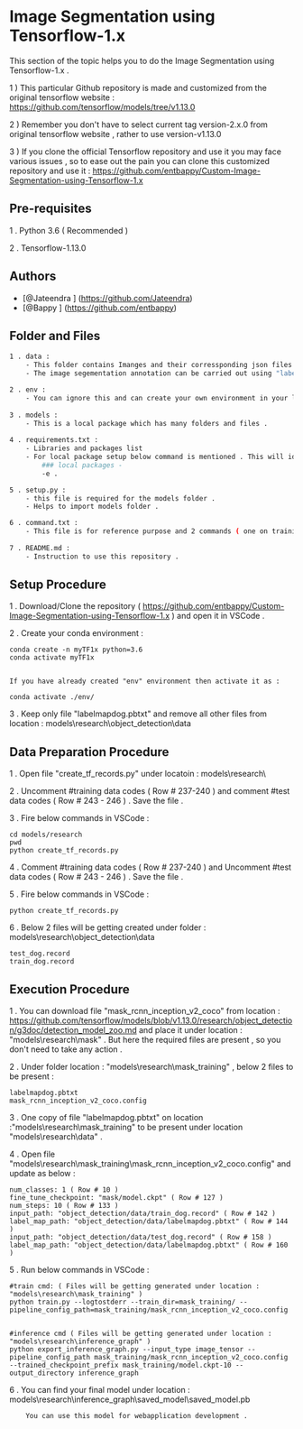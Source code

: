 # Image Segmentation using Tensorflow-1.x

This section of the topic helps you to do the Image Segmentation using Tensorflow-1.x . 

1 ) This particular Github repository is made and customized from the original tensorflow website : https://github.com/tensorflow/models/tree/v1.13.0

2 ) Remember you don't have to select current tag version-2.x.0 from original tensorflow website , rather to use version-v1.13.0 

3 ) If you clone the official Tensorflow repository and use it you may face various issues , so to ease out the pain  you can clone this customized repository and use it :  https://github.com/entbappy/Custom-Image-Segmentation-using-Tensorflow-1.x


## Pre-requisites

1 . Python 3.6 ( Recommended )

2 . Tensorflow-1.13.0


## Authors

- [@Jateendra ] (https://github.com/Jateendra)
- [@Bappy ] (https://github.com/entbappy)
## Folder and Files

```bash
1 . data : 
	- This folder contains Imanges and their corressponding json files .
	- The image segementation annotation can be carried out using "labelme" tool . ( Refer : https://github.com/wkentaro/labelme )

2 . env :
	- You can ignore this and can create your own environment in your local system .
	
3 . models :
	- This is a local package which has many folders and files .
	
4 . requirements.txt :
	- Libraries and packages list
	- For local package setup below command is mentioned . This will identify the model and install as local package .
		### local packages -
		-e .

5 . setup.py :
	- this file is required for the models folder .
	- Helps to import models folder .

6 . command.txt :
	- This file is for reference purpose and 2 commands ( one on training and second on referencing are ) mentioned .
	
7 . README.md :
	- Instruction to use this repository .

```


## Setup Procedure

1 . Download/Clone the repository ( https://github.com/entbappy/Custom-Image-Segmentation-using-Tensorflow-1.x )  and open it in VSCode .

2 . Create your conda environment : 
	
	conda create -n myTF1x python=3.6
	conda activate myTF1x
	

	If you have already created "env" environment then activate it as :
	
	conda activate ./env/

3 . Keep only file "labelmapdog.pbtxt" and remove all other files from location : models\research\object_detection\data


## Data Preparation Procedure

1 . Open file "create_tf_records.py" under locatoin : models\research\

2 . Uncomment #training data codes ( Row # 237-240 ) and comment #test data codes ( Row # 243 - 246 ) . Save the file .



3 . Fire below commands in VSCode :

	cd models/research
	pwd
	python create_tf_records.py
	
4 . Comment #training data codes ( Row # 237-240 ) and Uncomment #test data codes ( Row # 243 - 246 ) . Save the file .	

5 . Fire below commands in VSCode :

	python create_tf_records.py

6 . Below 2 files will be getting created under folder : models\research\object_detection\data

	test_dog.record
	train_dog.record


## Execution Procedure

1 . You can download file "mask_rcnn_inception_v2_coco" from location : https://github.com/tensorflow/models/blob/v1.13.0/research/object_detection/g3doc/detection_model_zoo.md and place it under location : "models\research\mask" . But here the required files are present , so you don't need to take any action .

2 . Under folder location : "models\research\mask_training" , below 2 files to be present :

	labelmapdog.pbtxt
	mask_rcnn_inception_v2_coco.config
	
3 . One copy of file "labelmapdog.pbtxt" on location :"models\research\mask_training" to be present under location "models\research\data" .

4 . Open file "models\research\mask_training\mask_rcnn_inception_v2_coco.config" and update as below :

	num_classes: 1 ( Row # 10 )
	fine_tune_checkpoint: "mask/model.ckpt" ( Row # 127 )
	num_steps: 10 ( Row # 133 )
	input_path: "object_detection/data/train_dog.record" ( Row # 142 )
	label_map_path: "object_detection/data/labelmapdog.pbtxt" ( Row # 144 )
	input_path: "object_detection/data/test_dog.record" ( Row # 158 ) 
	label_map_path: "object_detection/data/labelmapdog.pbtxt" ( Row # 160 )
	
5 . Run below commands in VSCode :

	#train cmd: ( Files will be getting generated under location : "models\research\mask_training" )
	python train.py --logtostderr --train_dir=mask_training/ --pipeline_config_path=mask_training/mask_rcnn_inception_v2_coco.config


	#inference cmd ( Files will be getting generated under location : "models\research\inference_graph" )
	python export_inference_graph.py --input_type image_tensor --pipeline_config_path mask_training/mask_rcnn_inception_v2_coco.config --trained_checkpoint_prefix mask_training/model.ckpt-10 --output_directory inference_graph
		
6 . You can find your final model under location : models\research\inference_graph\saved_model\saved_model.pb		
	
		You can use this model for webapplication development .
